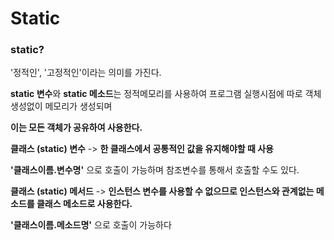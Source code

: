 # Static

### static? 

'정적인', '고정적인'이라는 의미를 가진다.

**static 변수**와 **static 메소드**는 정적메모리를 사용하여 프로그램 실행시점에 따로 객체생성없이 메모리가 생성되며 

**이는 모든 객체가 공유하여 사용한다.**

**클래스 (static) 변수** -> **한 클래스에서 공통적인 값을 유지해야할 때 사용**

**'클래스이름.변수명'** 으로 호출이 가능하며 참조변수를 통해서 호출할 수도 있다.

**클래스 (static) 메서드** -> **인스턴스 변수를 사용할 수 없으므로 인스턴스와 관계없는 메소드를 클래스 메소드로 사용한다.**

**'클래스이름.메소드명'** 으로 호출이 가능하다


